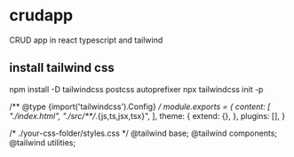 # crudapp
CRUD app in react typescript and tailwind

## install tailwind css

npm install -D tailwindcss postcss autoprefixer
npx tailwindcss init -p

/** @type {import('tailwindcss').Config} */
module.exports = {
  content: [
    "./index.html",
    "./src/**/*.{js,ts,jsx,tsx}",
  ],
  theme: {
    extend: {},
  },
  plugins: [],
}

/* ./your-css-folder/styles.css */
@tailwind base;
@tailwind components;
@tailwind utilities;